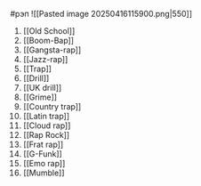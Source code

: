 #рэп
![[Pasted image 20250416115900.png|550]]
1. [[Old School]]
2. [[Boom-Bap]]
3. [[Gangsta-rap]]
4. [[Jazz-rap]]
5. [[Trap]]
6. [[Drill]]
7. [[UK drill]]
8. [[Grime]]
9. [[Country trap]]
10. [[Latin trap]]
11. [[Cloud rap]]
12. [[Rap Rock]]
13. [[Frat rap]]
14. [[G-Funk]]
15. [[Emo rap]]
16. [[Mumble]]